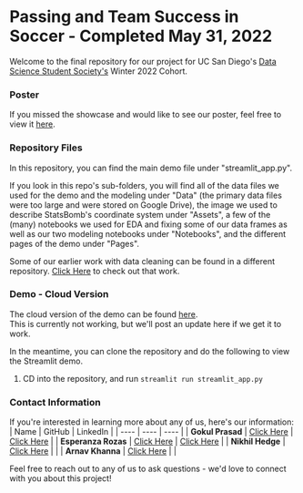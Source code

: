 # Passing and Team Success in Soccer - Completed May 31, 2022
Welcome to the final repository for our project for UC San Diego's [Data Science Student Society's](https://ds3.ucsd.edu/) Winter 2022 Cohort.

### Poster
If you missed the showcase and would like to see our poster, feel free to view it [here](https://www.canva.com/design/DAE_GZZcC4s/534ixPVnTqEc9SkTeMDmJA/view?utm_content=DAE_GZZcC4s&utm_campaign=designshare&utm_medium=link&utm_source=publishsharelink).

### Repository Files
In this repository, you can find the main demo file under "streamlit_app.py".

If you look in this repo's sub-folders, you will find all of the data files we used for the demo and the modeling under "Data" (the primary data files were too large and were stored on Google Drive), the image we used to describe StatsBomb's coordinate system under "Assets", a few of the (many) notebooks we used for EDA and fixing some of our data frames as well as our two modeling notebooks under "Notebooks", and the different pages of the demo under "Pages".

Some of our earlier work with data cleaning can be found in a different repository. [Click Here](https://github.com/arnavkhanna/soccerAnalysis) to check out that work.

### Demo - Cloud Version
The cloud version of the demo can be found [here](https://share.streamlit.io/gprasad125/soccerdemo/main).\
This is currently not working, but we'll post an update here if we get it to work.

In the meantime, you can clone the repository and do the following to view the Streamlit demo. 
1. CD into the repository, and run `streamlit run streamlit_app.py`

### Contact Information
If you're interested in learning more about any of us, here's our information:
| Name | GitHub | LinkedIn |
| ---- | ---- | ---- |
| **Gokul Prasad** | [Click Here](https://github.com/gprasad125) | [Click Here](https://www.linkedin.com/in/gokul-prasad/) |
| **Esperanza Rozas** | [Click Here](https://github.com/ESR76) | [Click Here](https://www.linkedin.com/in/esperanza-r/) |
| **Nikhil Hedge** | [Click Here](https://github.com/nihegde18) | |
| **Arnav Khanna** | [Click Here](https://github.com/nihegde18) | |

Feel free to reach out to any of us to ask questions - we'd love to connect with you about this project!
